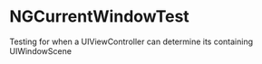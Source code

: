 # NGCurrentWindowTest
Testing for when a UIViewController can determine its containing UIWindowScene
